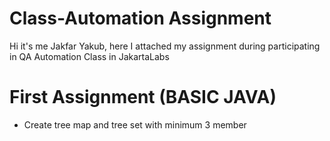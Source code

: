 # Class-Automation Assignment

Hi it's me Jakfar Yakub, here I attached my assignment during participating in QA Automation Class in JakartaLabs

# First Assignment (BASIC JAVA)
- Create tree map and tree set with minimum 3 member
